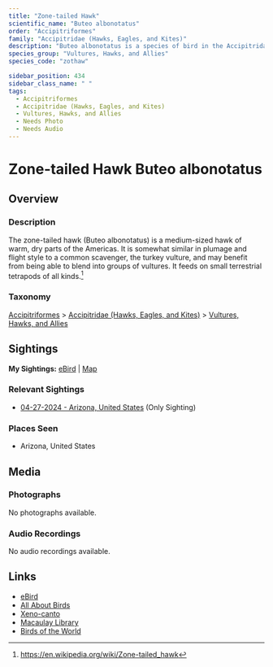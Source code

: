 ```yaml
---
title: "Zone-tailed Hawk"
scientific_name: "Buteo albonotatus"
order: "Accipitriformes"
family: "Accipitridae (Hawks, Eagles, and Kites)"
description: "Buteo albonotatus is a species of bird in the Accipitridae (Hawks, Eagles, and Kites) family. It has been observed 1 times."
species_group: "Vultures, Hawks, and Allies"
species_code: "zothaw"

sidebar_position: 434
sidebar_class_name: " "
tags: 
  - Accipitriformes
  - Accipitridae (Hawks, Eagles, and Kites)
  - Vultures, Hawks, and Allies
  - Needs Photo
  - Needs Audio
---
```


# Zone-tailed Hawk <span className='sci_name'>Buteo albonotatus</span>

## Overview

### Description
The zone-tailed hawk (Buteo albonotatus) is a medium-sized hawk of warm, dry parts of the Americas. It is somewhat similar in plumage and flight style to a common scavenger, the turkey vulture, and may benefit from being able to blend into groups of vultures. It feeds on small terrestrial tetrapods of all kinds.[^1]

[^1]: https://en.wikipedia.org/wiki/Zone-tailed_hawk

### Taxonomy
[Accipitriformes](/tags/accipitriformes) > [Accipitridae (Hawks, Eagles, and Kites)](/tags/accipitridae-hawks-eagles-and-kites) > [Vultures, Hawks, and Allies](/tags/vultures-hawks-and-allies)


## Sightings

**My Sightings:** [eBird](https://ebird.org/lifelist?r=world&time=life&spp=zothaw) | [Map](/map?species_code=zothaw)

### Relevant Sightings

* [04-27-2024 - Arizona, United States](https://ebird.org/checklist/S170629025) (Only Sighting)

### Places Seen

* Arizona, United States



## Media
### Photographs
No photographs available.

### Audio Recordings
No audio recordings available.

## Links
* [eBird](https://ebird.org/species/zothaw) 
* [All About Birds](https://www.allaboutbirds.org/guide/zothaw) 
* [Xeno-canto](https://www.xeno-canto.org/species/buteo-albonotatus) 
* [Macaulay Library](https://search.macaulaylibrary.org/catalog?taxonCode=zothaw&sort=rating_rank_desc)
* [Birds of the World](https://birdsoftheworld.org/bow/species/zothaw)
